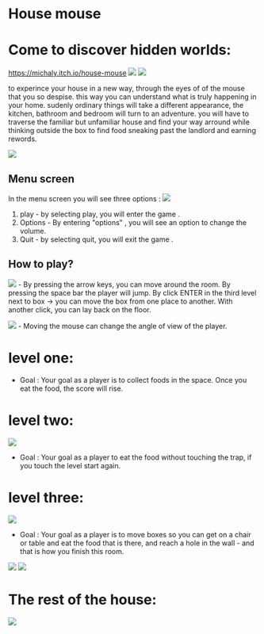 # House mouse 
# Come to discover hidden worlds:
 
 https://michaly.itch.io/house-mouse
 ![](images/main.jpg)
![](images/mouseView1.jpg)

to experince your house in a new way, through the eyes of of the mouse that you so despise. this way you can understand what is truly happening in your home. sudenly ordinary things will take a different appearance, the kitchen, bathroom and bedroom will turn to an adventure. you will have to traverse the familiar but unfamiliar house and find your way arround while thinking outside the box to find food sneaking past the landlord and earning rewords.  
 
 ![](images/mouseView3.jpg)
 
## Menu screen

In the menu screen you will see three options : 
 ![](images/menu.jpg)
1. play - by selecting play, you will enter the game .
2. Options - By entering "options" , you will see an option to change the volume.
3. Quit - by selecting quit, you will exit the game .
 
 ## How to play?

  ![](images/keys1.jpg) - By pressing the arrow keys, you can move around the room.
By pressing the space bar the player will jump.
By click ENTER in the third level next to box -> you can move the box from one place to another. With another click, you can lay back on the floor.

 ![](images/mouse1.jpg) - Moving the mouse can change the angle of view of the player.
 
 
 # level one:
 
-  Goal : Your goal as a player is to collect foods in the space. Once you eat the food, the score will rise.

 # level two: 
 ![](images/trap.jpg)
-  Goal : Your goal as a player to eat the food without touching the trap, if you touch the level start again.

 # level three: 
![](images/object.jpg)
 
-  Goal : Your goal as a player is to move boxes so you can get on a chair or table and eat the food that is there, and reach a hole in the wall - and that is how you finish this room.

 
 
![](images/1.jpg)
![](images/2.jpg)

# The rest of the house:
![](images/house.jpg)

